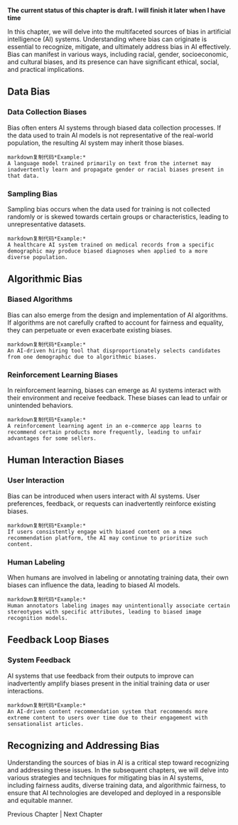 **The current status of this chapter is draft. I will finish it later when I have time**

In this chapter, we will delve into the multifaceted sources of bias in artificial intelligence (AI) systems. Understanding where bias can originate is essential to recognize, mitigate, and ultimately address bias in AI effectively. Bias can manifest in various ways, including racial, gender, socioeconomic, and cultural biases, and its presence can have significant ethical, social, and practical implications.

Data Bias
---------

### Data Collection Biases

Bias often enters AI systems through biased data collection processes. If the data used to train AI models is not representative of the real-world population, the resulting AI system may inherit those biases.

    markdown复制代码*Example:*
    A language model trained primarily on text from the internet may inadvertently learn and propagate gender or racial biases present in that data.

### Sampling Bias

Sampling bias occurs when the data used for training is not collected randomly or is skewed towards certain groups or characteristics, leading to unrepresentative datasets.

    markdown复制代码*Example:*
    A healthcare AI system trained on medical records from a specific demographic may produce biased diagnoses when applied to a more diverse population.

Algorithmic Bias
----------------

### Biased Algorithms

Bias can also emerge from the design and implementation of AI algorithms. If algorithms are not carefully crafted to account for fairness and equality, they can perpetuate or even exacerbate existing biases.

    markdown复制代码*Example:*
    An AI-driven hiring tool that disproportionately selects candidates from one demographic due to algorithmic biases.

### Reinforcement Learning Biases

In reinforcement learning, biases can emerge as AI systems interact with their environment and receive feedback. These biases can lead to unfair or unintended behaviors.

    markdown复制代码*Example:*
    A reinforcement learning agent in an e-commerce app learns to recommend certain products more frequently, leading to unfair advantages for some sellers.

Human Interaction Biases
------------------------

### User Interaction

Bias can be introduced when users interact with AI systems. User preferences, feedback, or requests can inadvertently reinforce existing biases.

    markdown复制代码*Example:*
    If users consistently engage with biased content on a news recommendation platform, the AI may continue to prioritize such content.

### Human Labeling

When humans are involved in labeling or annotating training data, their own biases can influence the data, leading to biased AI models.

    markdown复制代码*Example:*
    Human annotators labeling images may unintentionally associate certain stereotypes with specific attributes, leading to biased image recognition models.

Feedback Loop Biases
--------------------

### System Feedback

AI systems that use feedback from their outputs to improve can inadvertently amplify biases present in the initial training data or user interactions.

    markdown复制代码*Example:*
    An AI-driven content recommendation system that recommends more extreme content to users over time due to their engagement with sensationalist articles.

Recognizing and Addressing Bias
-------------------------------

Understanding the sources of bias in AI is a critical step toward recognizing and addressing these issues. In the subsequent chapters, we will delve into various strategies and techniques for mitigating bias in AI systems, including fairness audits, diverse training data, and algorithmic fairness, to ensure that AI technologies are developed and deployed in a responsible and equitable manner.

Previous Chapter \| Next Chapter
